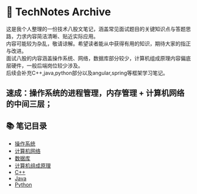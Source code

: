 # 🔖 TechNotes Archive

这是我个人整理的一份技术八股文笔记，涵盖常见面试题目的关键知识点与答题思路，力求内容简洁清晰、贴近实际应用。  
内容可能较为杂乱，敬请谅解。希望读者能从中获得有用的知识，期待大家的指正与改进。  
面试八股的内容涵盖操作系统、网络，数据库部分较少，计算机组成原理内容偏底层硬件，一般后端岗位较少涉及。  
后续会补充C++,java,python部分以及angular,spring等框架学习笔记。

速成：操作系统的进程管理，内存管理 + 计算机网络的中间三层；
---

## 📚 笔记目录
- [操作系统](./notes/操作系统.md)
- [计算机网络](./notes/网络.md)
- [数据库](./notes/数据库.md)
- [计算机组成原理](./notes/计算机组成.md)
- [C++](./notes/C++.md)
- [Java](./notes/Java.md)
- [Python](./notes/Python.md)
